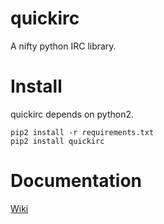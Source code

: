 # quickirc

A nifty python IRC library.

Install
=======

quickirc depends on python2.

    pip2 install -r requirements.txt
    pip2 install quickirc

Documentation
=============

[Wiki](https://github.com/iogf/qirc/wiki)



